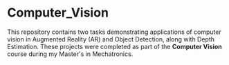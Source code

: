# Computer_Vision
This repository contains two tasks demonstrating applications of computer vision in Augmented Reality (AR) and Object Detection, along with Depth Estimation. These projects were completed as part of the  **Computer Vision**  course during my Master's in Mechatronics.
